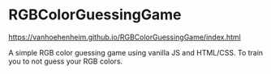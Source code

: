 # RGBColorGuessingGame

https://vanhoehenheim.github.io/RGBColorGuessingGame/index.html

A simple RGB color guessing game using vanilla JS and HTML/CSS.
To train you to not guess your RGB colors.
